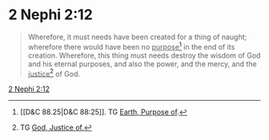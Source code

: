 # 2 Nephi 2:12

> Wherefore, it must needs have been created for a thing of naught; wherefore there would have been no <u>purpose</u>[^a] in the end of its creation. Wherefore, this thing must needs destroy the wisdom of God and his eternal purposes, and also the power, and the mercy, and the <u>justice</u>[^b] of God.

[2 Nephi 2:12](https://www.churchofjesuschrist.org/study/scriptures/bofm/2-ne/2?lang=eng&id=p12#p12)


[^a]: [[D&C 88.25|D&C 88:25]]. TG [Earth, Purpose of](https://www.churchofjesuschrist.org/study/scriptures/tg/earth-purpose-of?lang=eng).
[^b]: TG [God, Justice of.](https://www.churchofjesuschrist.org/study/scriptures/tg/god-justice-of?lang=eng)
